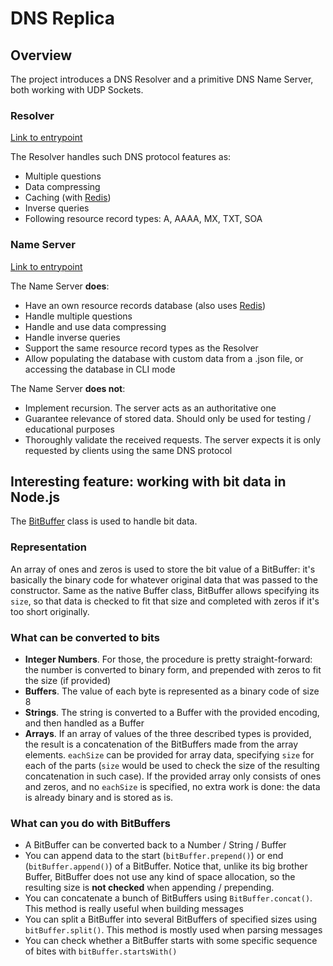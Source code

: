 # DNS Replica

## Overview

The project introduces a DNS Resolver and a primitive DNS Name Server, both working with UDP Sockets.

### Resolver

[Link to entrypoint](./client/index.js)

The Resolver handles such DNS protocol features as:

- Multiple questions
- Data compressing
- Caching (with [Redis](./common-classes/convenient-redis.js))
- Inverse queries
- Following resource record types: A, AAAA, MX, TXT, SOA

### Name Server

[Link to entrypoint](./server/index.js)

The Name Server **does**:

- Have an own resource records database (also uses [Redis](./common-classes/convenient-redis.js))
- Handle multiple questions
- Handle and use data compressing
- Handle inverse queries
- Support the same resource record types as the Resolver
- Allow populating the database with custom data from a .json file, or accessing the database in CLI mode

The Name Server **does not**:

- Implement recursion. The server acts as an authoritative one
- Guarantee relevance of stored data. Should only be used for testing / educational purposes
- Thoroughly validate the received requests. The server expects it is only requested by clients using the same DNS
  protocol

## Interesting feature: working with bit data in Node.js

The [BitBuffer](./common-classes/bit-buffer.js) class is used to handle bit data.

### Representation

An array of ones and zeros is used to store the bit value of a BitBuffer: it's basically the binary code for whatever
original data that was passed to the constructor. Same as the native Buffer class, BitBuffer allows specifying
its `size`, so that data is checked to fit that size and completed with zeros if it's too short originally.

### What can be converted to bits

- **Integer Numbers**. For those, the procedure is pretty straight-forward: the number is converted to binary form, and
  prepended with zeros to fit the size (if provided)
- **Buffers**. The value of each byte is represented as a binary code of size 8
- **Strings**. The string is converted to a Buffer with the provided encoding, and then handled as a Buffer
- **Arrays**. If an array of values of the three described types is provided, the result is a concatenation of the
  BitBuffers made from the array elements. `eachSize` can be provided for array data, specifying `size` for each of the
  parts (`size` would be used to check the size of the resulting concatenation in such case). If the provided array only
  consists of ones and zeros, and no `eachSize` is specified, no extra work is done: the data is already binary and is
  stored as is.

### What can you do with BitBuffers

- A BitBuffer can be converted back to a Number / String / Buffer
- You can append data to the start (`bitBuffer.prepend()`) or end (`bitBuffer.append()`) of a BitBuffer. Notice that,
  unlike its big brother Buffer, BitBuffer does not use any kind of space allocation, so the resulting size is **not
  checked**
  when appending / prepending.
- You can concatenate a bunch of BitBuffers using `BitBuffer.concat()`. This method is really useful when building
  messages
- You can split a BitBuffer into several BitBuffers of specified sizes using `bitBuffer.split()`. This method is mostly
  used when parsing messages
- You can check whether a BitBuffer starts with some specific sequence of bites with `bitBuffer.startsWith()`